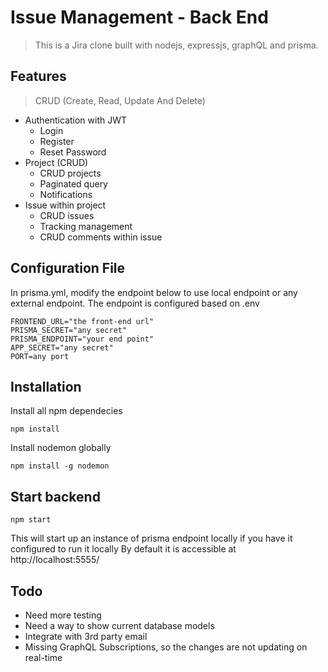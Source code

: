 # Issue Management - Back End

> This is a Jira clone built with nodejs, expressjs, graphQL and prisma.


## Features

> CRUD (Create, Read, Update And Delete)

- Authentication with JWT
  - Login 
  - Register
  - Reset Password
- Project (CRUD)
  - CRUD projects
  - Paginated query
  - Notifications
- Issue within project
  - CRUD issues
  - Tracking management
  - CRUD comments within issue

## Configuration File

In prisma.yml, modify the endpoint below to use local endpoint or any external endpoint.
The endpoint is configured based on .env

```ENV
FRONTEND_URL="the front-end url"
PRISMA_SECRET="any secret"
PRISMA_ENDPOINT="your end point"
APP_SECRET="any secret"
PORT=any port
```

## Installation

Install all npm dependecies

```console
npm install
```

Install nodemon globally

```console
npm install -g nodemon
```


## Start backend

```console
npm start
```
This will start up an instance of prisma endpoint locally if you have it configured to run it locally
By default it is accessible at http://localhost:5555/

## Todo
- Need more testing
- Need a way to show current database models
- Integrate with 3rd party email
- Missing GraphQL Subscriptions, so the changes are not updating on real-time
